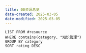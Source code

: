 ```yaml
---
title: 00资源总览
date-created: 2025-03-05
date-modified: 2025-03-05
---
```


```dataview
LIST FROM #resource
WHERE contains(category, "知识管理")
GROUP BY category
SORT rating DESC
```
